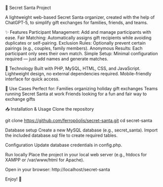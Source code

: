 🎁 Secret Santa Project

A lightweight web-based Secret Santa organizer, created with the help of ChatGPT-5, to simplify gift exchanges for families, friends, and teams.

✨ Features
Participant Management: Add and manage participants with ease.
Fair Matching: Automatically assigns gift recipients while avoiding duplicates or self-pairing.
Exclusion Rules: Optionally prevent certain pairings (e.g., couples, family members).
Anonymous Results: Each participant only sees their own match.
Simple Setup: Minimal configuration required — just add names and generate matches.

🔧 Technology
Built with PHP, MySQL, HTML, CSS, and JavaScript.
Lightweight design, no external dependencies required.
Mobile-friendly interface for quick access.

🚀 Use Cases
Perfect for:
Families organizing holiday gift exchanges
Teams running Secret Santa at work
Friends looking for a fun and fair way to exchange gifts

📥 Installation & Usage
Clone the repository

git clone https://github.com/ferropöolis/secret-santa.git
cd secret-santa

Database setup
Create a new MySQL database (e.g., secret_santa).
Import the included database.sql file to create required tables.

Configuration
Update database credentials in config.php.

Run locally
Place the project in your local web server (e.g., htdocs for XAMPP or /var/www/html for Apache).

Open in your browser:
http://localhost/secret-santa

Enjoy! 🎅

